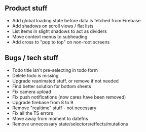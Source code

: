 ## Product stuff

- Add global loading state before data is fetched from Firebase
- Add shadows on scroll views / flat lists
- List items in slight shadows to act as dividers
- Move context menus to subheading
- Add cross to "pop to top" on non-root screens

## Bugs / tech stuff

- Todo title isn't pre-selecting in todo form
- Delete todo is missing
- Upgrade reanimated stuff, or remove if not needed
- Find better solution for bottom sheets
- Fix camera upload
- Fix push notifications (now cares have been removed)
- Upgrade firebase from 8 to 9
- Remove "realtime" stuff - not necessary
- Fix all the TS errors
- Move away from moment to datefns
- Remove unnecessary state/selectors/effects/mutations

